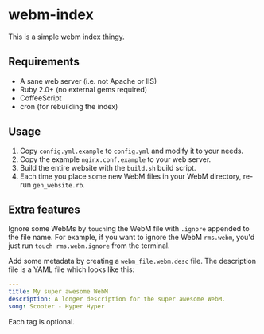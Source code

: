 # webm-index

This is a simple webm index thingy.

## Requirements

* A sane web server (i.e. not Apache or IIS)
* Ruby 2.0+ (no external gems required)
* CoffeeScript
* cron (for rebuilding the index)

## Usage

1. Copy `config.yml.example` to `config.yml` and modify it to your needs.
2. Copy the example `nginx.conf.example` to your web server.
3. Build the entire website with the `build.sh` build script.
4. Each time you place some new WebM files in your WebM directory, re-run `gen_website.rb`.

## Extra features

Ignore some WebMs by `touch`ing the WebM file with `.ignore` appended to the file name.  For
example, if you want to ignore the WebM `rms.webm`, you'd just run `touch rms.webm.ignore`
from the terminal.

Add some metadata by creating a `webm_file.webm.desc` file.  The description file is a YAML
file which looks like this:

``` yaml
---
title: My super awesome WebM
description: A longer description for the super awesome WebM.
song: Scooter - Hyper Hyper
```

Each tag is optional.


